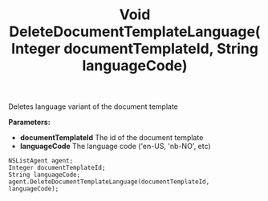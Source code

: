 ﻿---
uid: crmscript_ref_NSListAgent_DeleteDocumentTemplateLanguage
title: Void DeleteDocumentTemplateLanguage(Integer documentTemplateId, String languageCode)
intellisense: NSListAgent.DeleteDocumentTemplateLanguage
keywords: NSListAgent, DeleteDocumentTemplateLanguage
so.topic: reference
---

Deletes language variant of the document template

**Parameters:**
 - **documentTemplateId** The id of the document template
 - **languageCode** The language code ('en-US, 'nb-NO', etc)

```crmscript
NSListAgent agent;
Integer documentTemplateId;
String languageCode;
agent.DeleteDocumentTemplateLanguage(documentTemplateId, languageCode);
```

